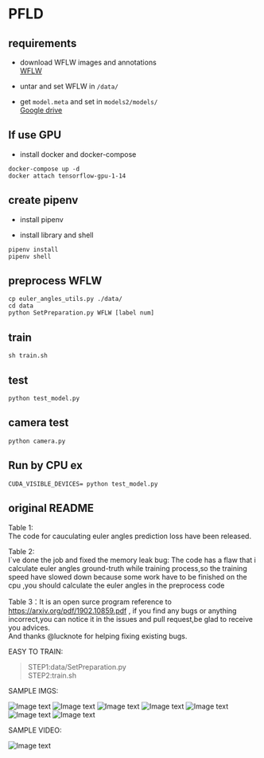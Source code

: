 # PFLD

## requirements
 - download WFLW images and annotations  
 [WFLW](https://wywu.github.io/projects/LAB/WFLW.html)

 - untar and set WFLW in `/data/`  
 - get `model.meta` and set in `models2/models/`  
 [Google drive](https://drive.google.com/open?id=1Ol-JWNS3bVTD3hV6aIbTm6cNzGOWiw2U)  

## If use GPU
  - install docker and docker-compose
  ```
  docker-compose up -d
  docker attach tensorflow-gpu-1-14
  ```
 
## create pipenv 
 - install pipenv  

 - install library and shell  
 ```
 pipenv install
 pipenv shell
 ```

## preprocess WFLW
```
cp euler_angles_utils.py ./data/
cd data
python SetPreparation.py WFLW [label num]
```

## train
```
sh train.sh
```

## test
```
python test_model.py
```

## camera test
```
python camera.py
```

## Run by CPU ex
```
CUDA_VISIBLE_DEVICES= python test_model.py
```


## original README
Table 1:  
  The code for cauculating euler angles prediction loss have been released.

Table 2:     
  I`ve done the job and fixed the memory leak bug:
  The code has a flaw that i calculate euler angles ground-truth while training process,so the training speed have slowed down because  some work have to be finished on the cpu ,you should calculate the euler angles in the preprocess code    
      
Table 3：It is an open surce program reference to https://arxiv.org/pdf/1902.10859.pdf , if you find any bugs or anything incorrect,you can notice it in the issues and pull request,be glad to receive you advices.     
And thanks @lucknote for helping fixing existing bugs.
  
EASY TO TRAIN:
>STEP1:data/SetPreparation.py  
>STEP2:train.sh
  
  
SAMPLE IMGS:  

 ![Image text](https://github.com/guoqiangqi/PFLD/blob/master/data/sample_imgs/10.jpg)
 ![Image text](https://github.com/guoqiangqi/PFLD/blob/master/data/sample_imgs/121.jpg)
 ![Image text](https://github.com/guoqiangqi/PFLD/blob/master/data/sample_imgs/17.jpg)
 ![Image text](https://github.com/guoqiangqi/PFLD/blob/master/data/sample_imgs/19.jpg)
 ![Image text](https://github.com/guoqiangqi/PFLD/blob/master/data/sample_imgs/21.jpg)
 ![Image text](https://github.com/guoqiangqi/PFLD/blob/master/data/sample_imgs/52.jpg)
 ![Image text](https://github.com/guoqiangqi/PFLD/blob/master/data/sample_imgs/7.jpg)
        
 SAMPLE VIDEO:  

 ![Image text](data/sample_imgs/ucgif_20190809185908.gif)
